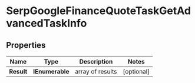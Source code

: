 # SerpGoogleFinanceQuoteTaskGetAdvancedTaskInfo


## Properties

| Name | Type | Description | Notes |
|------------ | ------------- | ------------- | -------------|
**Result** | **IEnumerable<SerpGoogleFinanceQuoteTaskGetAdvancedResultInfo>** | array of results |[optional]|